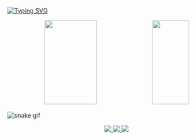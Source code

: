 [![Typing SVG](https://readme-typing-svg.herokuapp.com/?color=00bfbf&size=35&center=true&vCenter=true&width=1000&lines=HELLO,+MY+NAME+is+GLAUBER+HONORATO;+Welcome!+:%29)](https://git.io/typing-svg)

<div align="center">
  <img width="49%" height="195px" src="https://github-readme-stats-sigma-five.vercel.app/api?username=glauber-honorato-paniago&show_icons=true&count_private=true&hide_border=true&title_color=00bfbf&icon_color=00bfbf&text_color=c9d1d9&bg_color=0d1117"/>
  
  
  <img width="41%" height="195px" src="https://github-readme-stats-sigma-five.vercel.app/api/top-langs/?username=glauber-honorato-paniago&layout=compact&hide_border=true&title_color=00bfbf&text_color=00bfbf&bg_color=0d1117" />
</div>

![snake gif](https://github.com/glauber-honorato-paniago/glauber-honorato-paniago/blob/output/github-contribution-grid-snake.svg)

<div align="center">
  <a href="mailto:hglauber979@gmail.com">
    <img src="https://img.shields.io/badge/Gmail-D14836?style=for-the-badge&logo=gmail&logoColor=white"><img/>
  </a>
  <a href="https://www.instagram.com/glauber.honorato_">
    <img src="https://img.shields.io/badge/Instagram-E4405F?style=for-the-badge&logo=instagram&logoColor=white"><img/>
  </a>
  <a href="https://discord.com/users/729415229880139826">
    <img src="https://img.shields.io/badge/Discord-7289DA?style=for-the-badge&logo=discord&logoColor=white"><img/>
  </a>
</div>


